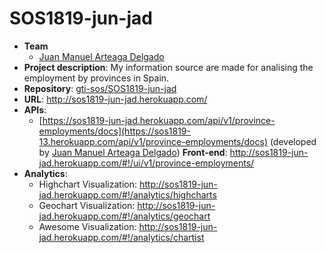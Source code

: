# SOS1819-jun-jad

- **Team**
  - [Juan Manuel Arteaga Delgado](https://github.com/juanma71)
- **Project description**:  My information source are made for analising the employment by provinces in Spain.
- **Repository**: [gti-sos/SOS1819-jun-jad](https://github.com/gti-sos/SOS1819-jun-jad.git)
- **URL**: http://sos1819-jun-jad.herokuapp.com/
- **APIs**:
  - [https://sos1819-jun-jad.herokuapp.com/api/v1/province-employments/docs](https://sos1819-13.herokuapp.com/api/v1/province-employments/docs) (developed by [Juan Manuel Arteaga Delgado](https://github.com/juanma71))
**Front-end**:  http://sos1819-jun-jad.herokuapp.com/#!/ui/v1/province-employments/
- **Analytics**:  
  - Highchart Visualization: http://sos1819-jun-jad.herokuapp.com/#!/analytics/highcharts  
  - Geochart Visualization: http://sos1819-jun-jad.herokuapp.com/#!/analytics/geochart
  - Awesome Visualization: http://sos1819-jun-jad.herokuapp.com/#!/analytics/chartist
